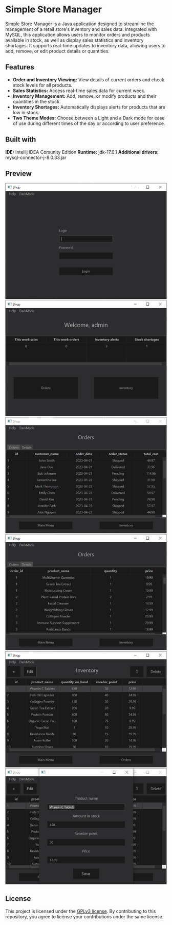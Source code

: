 
# Simple Store Manager

Simple Store Manager is a Java application designed to streamline the management of a retail store's inventory and sales data. Integrated with MySQL, this application allows users to monitor orders and products available in stock, as well as display sales statistics and inventory shortages. It supports real-time updates to inventory data, allowing users to add, remove, or edit product details or quantities.

## Features

- **Order and Inventory Viewing:** View details of current orders and check stock levels for all products.
- **Sales Statistics:** Access real-time sales data for current week.
- **Inventory Management:** Add, remove, or modify products and their quantities in the stock.
- **Inventory Shortages:** Automatically displays alerts for products that are low in stock.
- **Two Theme Modes:** Choose between a Light and a Dark mode for ease of use during different times of the day or according to user preference.

## Built with

**IDE:** Intellij IDEA Comunity Edition 
**Runtime:** jdk-17.0.1
**Additional drivers:** mysql-connector-j-8.0.33.jar

## Preview
![Start Screen](screenshots/start.PNG "Start Screen")
![Main](screenshots/main.PNG "Main")
![Orders](screenshots/orders.PNG "Orders")
![Details](screenshots/details.PNG "Details")
![Inventory](screenshots/inventory.PNG "Inventory")
![Edit](screenshots/edit.PNG "Edit")

## License

This project is licensed under the [GPLv3 license](https://www.gnu.org/licenses/gpl-3.0.en.html). By contributing to this repository, you agree to license your contributions under the same license.
